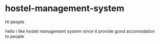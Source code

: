 # hostel-management-system

Hi people

hello i like hostel management system since it provide good accomodation to people 
